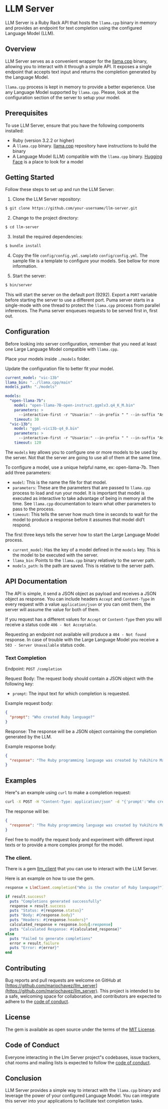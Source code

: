 # LLM Server
LLM Server is a Ruby Rack API that hosts the `llama.cpp` binary in memory and provides an endpoint for text completion using the configured Language Model (LLM).

## Overview
LLM Server serves as a convenient wrapper for the [llama.cpp](https://github.com/ggerganov/llama.cpp) binary,
allowing you to interact with it through a simple API. It exposes a single endpoint that accepts text input
and returns the completion generated by the Language Model.

`llama.cpp` process is kept in memory to provide a better experience. Use any Language Model supported by `llama.cpp`.
Please, look at the configuration section of the server to setup your model.

## Prerequisites
To use LLM Server, ensure that you have the following components installed:

- Ruby (version 3.2.2 or higher)
- A `llama.cpp` binary. [llama.cpp](https://github.com/ggerganov/llama.cpp) repository have instructions to build the binary
- A Language Model (LLM) compatible with the `llama.cpp` binary. [Hugging Face](https://huggingface.co/models?pipeline_tag=text-generation&sort=downloads) is a place to look for a model

## Getting Started

Follow these steps to set up and run the LLM Server:

1. Clone the LLM Server repository:

```bash
$ git clone https://github.com/your-username/llm-server.git
```

2. Change to the project directory:

```bash
$ cd llm-server
```

3. Install the required dependencies:

```bash
$ bundle install
```

4. Copy the file `config/config.yml.sample`to `config/config.yml`. The sample file is a template to configure your models. See bellow for more information.

5. Start the server:

```bash
$ bin/server
```

This will start the server on the default port (9292). Export a `PORT` variable before starting the server to use a different port. Puma server starts in a single-mode with one thread to
protect the `llama.cpp` process from parallel inferences. The Puma server enqueues requests to be served first in, first out.

## Configuration
Before looking into server configuration, remember that you need at least one Large Language Model compatible with `llama.cpp`.

Place your models inside `./models` folder.

Update the configuration file to better fit your model.

```yaml
current_model: "vic-13b"
llama_bin: "../llama.cpp/main"
models_path: "./models"

models:
  "open-llama-7b":
    model: "open-llama-7B-open-instruct.ggmlv3.q4_K_M.bin"
    parameters: >
      --interactive-first -r "Usuario:" --in-prefix " " --in-suffix "Asistente:" -i -n 512 --top_k 10000 --temp 0.2 --repeat_penalty 1.2 -t 2 -ngl 1
    timeout: 30
  "vic-13b":
    model: "ggml-vic13b-q4_0.bin"
    parameters: >
      --interactive-first -r "Usuario:" --in-prefix " " --in-suffix "Asistente:" -i -n 1024 --top_k 10000 --temp 0.2 --repeat_penalty 1.2 -t 2 -ngl 1
    timeout: 120
```

The `models` key allows you to configure one or more models to be used by the server. Not that the server are going to use all of them at the same time.

To configure a model, use a unique helpful name, ex: open-llama-7b. Then add three parameters:
- `model`: This is the name the file for that model.
- `parameters`: These are the parameters that are passed to `llama.cpp` process to load and run your model. It is important that model is executed as interactive to take advantage of being in memory all the time. See `llama.cpp` documentation to learn what other parameters to pass to the process.
- `timeout`: This tells the server how much time in seconds to wait for the model to produce a response before it assumes that model did’t respond.

The first three keys tells the server how to start the Large Language Model process.
- `current_model`: Has the key of a model defined in the `models` key. This is the model to be executed with the server.
- `llama_bin`: Points to the `llama.cpp` binary relatively to the server path.
- `models_path`: Is the path are saved. This is relative to the server path.

## API Documentation
The API is simple, it send a JSON object as payload and receives a JSON object as response. You can include headers `Accept` and `Content-Type` in every request with a value `application/json` or you can omit them, the server will assume the value for both of them.

If you request has a different values for `Accept` or `Content-Type` then you will receive a status code `406 - Not Acceptable`.

Requesting an endpoint not available will produce a `404 - Not found` response. In case of trouble with the Large Language Model you receive a `503 - Server Unavailable` status code.

### Text Completion

Endpoint: `POST /completion`

Request Body:
The request body should contain a JSON object with the following key:

- `prompt`: The input text for which completion is requested.

Example request body:

```json
{
  "prompt": "Who created Ruby language?"
}
```

Response:
The response will be a JSON object containing the completion generated by the LLM.

Example response body:

```json
{
  "response": "The Ruby programming language was created by Yukihiro Matsumoto in the late 1990s. He wanted to create a simple, intuitive and dynamic language that could be used for various purposes such as web development, scripting and data analysis."
}
```

## Examples
Here"s an example using `curl` to make a completion request:

```bash
curl -X POST -H "Content-Type: application/json" -d "{'prompt':'Who created Ruby language?'}" http://localhost:9292/completion
```

The response will be:

```json
{
  "response": "The Ruby programming language was created by Yukihiro Matsumoto in the late 1990s. He wanted to create a simple, intuitive and dynamic language that could be used for various purposes such as web development, scripting and data analysis."
}
```

Feel free to modify the request body and experiment with different input texts or to provide a more complex prompt for the model.

### The client.

There is a gem [llm_client](https://rubygems.org/gems/llm_client) that you can use to interact with the LLM Server.

Here is an example on how to use the gem.

```ruby
response = LlmClient.completion("Who is the creator of Ruby language?")

if result.success?
  puts "Completions generated successfully"
  response = result.success
  puts "Status: #{response.status}"
  puts "Body: #{response.body}"
  puts "Headers: #{response.headers}"
  calculated_response = response.body[:response]
  puts "Calculated Response: #{calculated_response}"
else
  puts "Failed to generate completions"
  error = result.failure
  puts "Error: #{error}"
end
```

## Contributing

Bug reports and pull requests are welcome on GitHub at [https://github.com/mariochavez/llm_server](https://github.com/mariochavez/llm_server).
This project is intended to be a safe, welcoming space for collaboration, and contributors are expected to adhere to the [code of conduct](https://github.com/mariochavez/llm_server/blob/main/CODE_OF_CONDUCT.md).

## License

The gem is available as open source under the terms of the [MIT License](https://github.com/mariochavez/llm_server/blob/main/LICENSE.txt).

## Code of Conduct

Everyone interacting in the Llm Server project"s codebases, issue trackers, chat rooms and mailing lists is expected to follow the [code of conduct](https://github.com/mariochavez/llm_server/blob/main/CODE_OF_CONDUCT.md).

## Conclusion
LLM Server provides a simple way to interact with the `llama.cpp` binary and leverage the power of your configured Language Model. You can integrate this server into your applications to facilitate text completion tasks.
